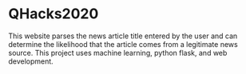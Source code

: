 # QHacks2020
This website parses the news article title entered by the user and can determine the likelihood that the article comes from a legitimate news source.
This project uses machine learning, python flask, and web development. 
